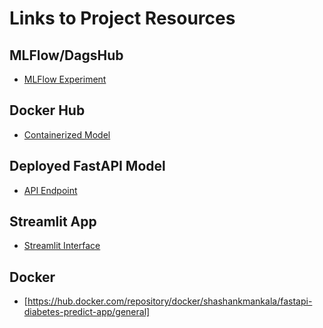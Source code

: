 # Links to Project Resources

## MLFlow/DagsHub
- [MLFlow Experiment](https://dagshub.com/shashankmankala)

## Docker Hub
- [Containerized Model](https://hub.docker.com/repository/docker/your-container-link)

## Deployed FastAPI Model
- [API Endpoint](https://diabetesprediction.up.railway.app/docs)

## Streamlit App
- [Streamlit Interface](https://diabetesprediction.up.railway.app/docs)

## Docker
- [https://hub.docker.com/repository/docker/shashankmankala/fastapi-diabetes-predict-app/general]
